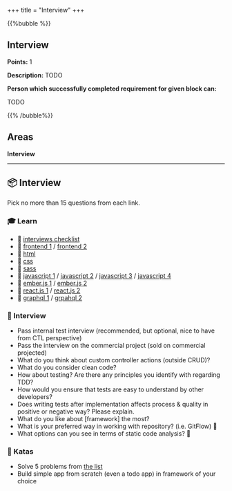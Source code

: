 +++
title = "Interview"
+++

{{%bubble %}}

## Interview

**Points:** 1

**Description:** TODO

**Person which successfully completed requirement for given block can:** 

TODO

{{% /bubble%}}

## Areas

**Interview**

---

## 📦 Interview

Pick no more than 15 questions from each link.

### 🎓 Learn

- 📗 [interviews checklist](https://github.com/yangshun/tech-interview-handbook/blob/master/preparing/cheatsheet.md)
- 📗 [frontend 1](https://github.com/h5bp/Front-end-Developer-Interview-Questions) /  [frontend 2](https://30secondsofinterviews.org/)
- 📗 [html](https://www.toptal.com/html5/interview-questions)
- 📗 [css](https://github.com/yangshun/front-end-interview-handbook/blob/master/questions/css-questions.md)
- 📗 [sass](https://career.guru99.com/top-17-sass-interview-questions/)
- 📗 [javascript 1](https://blog.webf.zone/front-end-javascript-interviews-in-2018-19-e17b0b10514) /  [javascript 2](https://www.toptal.com/javascript/interview-questions) /  [javascript 3](https://www.guru99.com/javascript-interview-questions-answers.html) / [javascript 4](https://dev.to/arnavaggarwal/10-javascript-concepts-you-need-to-know-for-interviews)
- 📗 [ember.js 1](https://github.com/Selleo/DevPath/tree/master/frontend_developer/03_frameworks/21_technology_emberjs_for_the_interview.md) / [ember.js 2](https://www.toptal.com/emberjs/interview-questions)
- 📗 [react.js 1](https://www.toptal.com/react/interview-questions) / [react.js 2](https://tylermcginnis.com/react-interview-questions/)
- 📗 [graphql 1](https://www.fullstack.cafe/blog/5-graphql-interview-questions-you-should-know) / [grpahql 2](https://www.howtographql.com/advanced/5-common-questions/)

### 🎤 Interview

- Pass internal test interview (recommended, but optional, nice to have from CTL perspective)
- Pass the interview on the commercial project (sold on commercial projected)
- What do you think about custom controller actions (outside CRUD)?
- What do you consider clean code?
- How about testing? Are there any principles you identify with regarding TDD?
- How would you ensure that tests are easy to understand by other developers?
- Does writing tests after implementation affects process & quality in positive or negative way? Please explain.
- What do you like about [framework] the most?
- What is your preferred way in working with repository? (i.e. GitFlow) :poodle:
- What options can you see in terms of static code analysis? :poodle:

### 📝 Katas

- Solve 5 problems from [the list](https://github.com/mre/the-coding-interview/tree/master/problems)
- Build simple app from scratch (even a todo app) in framework of your choice